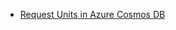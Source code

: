 - [Request Units in Azure Cosmos DB](https://docs.microsoft.com/en-us/azure/cosmos-db/request-units)
